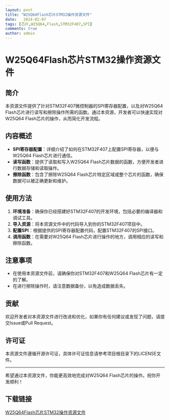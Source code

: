 ```yaml
---
layout: post
title: "W25Q64Flash芯片STM32操作资源文件"
date:   2024-02-07
tags: [芯片,W25Q64,Flash,STM32F407,SPI]
comments: true
author: admin
---
```

# W25Q64Flash芯片STM32操作资源文件

## 简介
本资源文件提供了针对STM32F407微控制器的SPI寄存器配置，以及对W25Q64 Flash芯片进行读写和擦除操作所需的函数。通过本资源，开发者可以快速实现对W25Q64 Flash芯片的操作，从而简化开发流程。

## 内容概述
- **SPI寄存器配置**：详细介绍了如何在STM32F407上配置SPI寄存器，以便与W25Q64 Flash芯片进行通信。
- **读写函数**：提供了读取和写入W25Q64 Flash芯片数据的函数，方便开发者进行数据存储和读取操作。
- **擦除函数**：包含了擦除W25Q64 Flash芯片特定区域或整个芯片的函数，确保数据可以被正确更新和维护。

## 使用方法
1. **环境准备**：确保你已经搭建好STM32F407的开发环境，包括必要的编译器和调试工具。
2. **导入资源**：将本资源文件中的代码导入到你的STM32F407项目中。
3. **配置SPI**：根据提供的SPI寄存器配置代码，配置STM32F407的SPI接口。
4. **调用函数**：在需要对W25Q64 Flash芯片进行操作的地方，调用相应的读写和擦除函数。

## 注意事项
- 在使用本资源文件前，请确保你对STM32F407和W25Q64 Flash芯片有一定的了解。
- 在进行擦除操作时，请注意数据备份，以免造成数据丢失。

## 贡献
欢迎开发者对本资源文件进行改进和优化，如果你有任何建议或发现了问题，请提交Issue或Pull Request。

## 许可证
本资源文件遵循开源许可证，具体许可证信息请参考项目根目录下的LICENSE文件。

---

希望通过本资源文件，你能更高效地完成对W25Q64 Flash芯片的操作。祝你开发顺利！

## 下载链接

[W25Q64Flash芯片STM32操作资源文件](https://pan.quark.cn/s/c02b9f0205a0)
